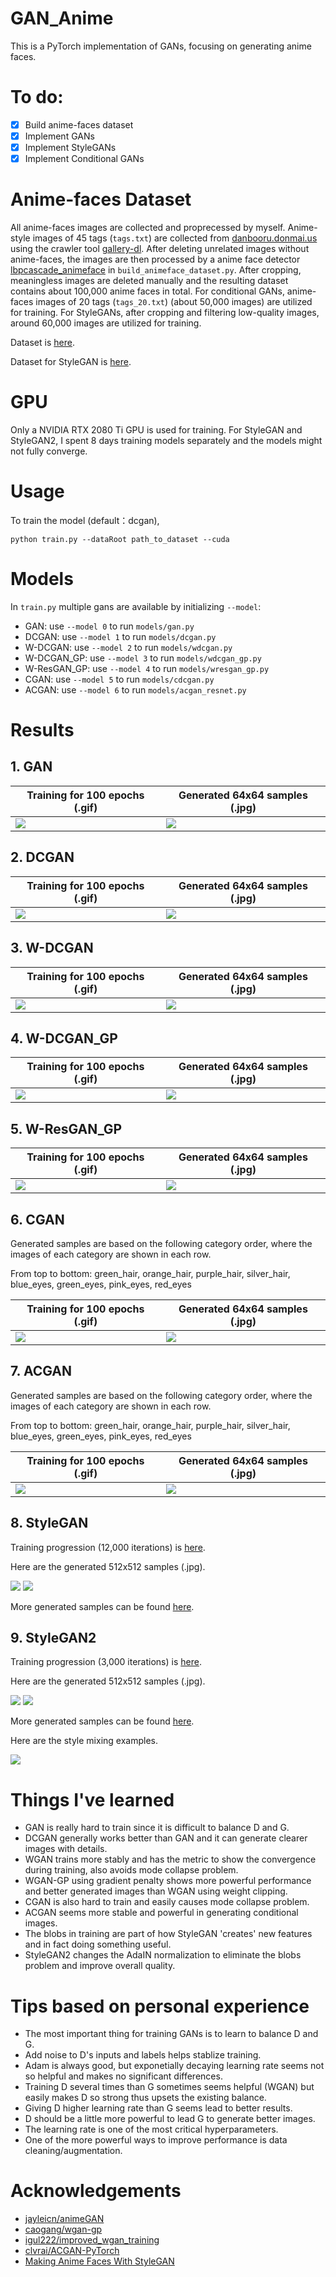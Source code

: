 # GAN_Anime
This is a PyTorch implementation of GANs, focusing on generating anime faces.

# To do:
- [x] Build anime-faces dataset
- [x] Implement GANs
- [x] Implement StyleGANs
- [x] Implement Conditional GANs
 
# Anime-faces Dataset
All anime-faces images are collected and proprecessed by myself. Anime-style images of 45 tags (`tags.txt`) are collected from [danbooru.donmai.us](https://danbooru.donmai.us/) using the crawler tool [gallery-dl](https://github.com/mikf/gallery-dl). After deleting unrelated images without anime-faces, the images are then processed by a anime face detector [lbpcascade_animeface](https://github.com/nagadomi/lbpcascade_animeface) in `build_animeface_dataset.py`. After cropping, meaningless images are deleted manually and the resulting dataset contains about 100,000 anime faces in total. For conditional GANs, anime-faces images of 20 tags (`tags_20.txt`) (about 50,000 images) are utilized for training. For StyleGANs, after cropping and filtering low-quality images, around 60,000 images are utilized for training. 

Dataset is [here](https://drive.google.com/file/d/1aHmdEOHii2qDBFjUmHOhClVYmQCPKEJd/view?usp=sharing).

Dataset for StyleGAN is [here](https://drive.google.com/file/d/1Gu3jlt-NGwzG4DJux7joD-WajTk-ml6x/view?usp=sharing).

# GPU
Only a NVIDIA RTX 2080 Ti GPU is used for training.
For StyleGAN and StyleGAN2, I spent 8 days training models separately and the models might not fully converge.

# Usage
To train the model (default：dcgan),
```
python train.py --dataRoot path_to_dataset --cuda
```

# Models
In `train.py` multiple gans are available by initializing `--model`:
- GAN: use `--model 0` to run `models/gan.py`
- DCGAN: use `--model 1` to run `models/dcgan.py`
- W-DCGAN: use `--model 2` to run `models/wdcgan.py`
- W-DCGAN_GP: use `--model 3` to run `models/wdcgan_gp.py`
- W-ResGAN_GP: use `--model 4` to run `models/wresgan_gp.py`
- CGAN: use `--model 5` to run `models/cdcgan.py`
- ACGAN: use `--model 6` to run `models/acgan_resnet.py`

# Results
## 1. GAN

Training for 100 epochs (.gif) | Generated 64x64 samples (.jpg) 
 -------- |-----------
![](https://github.com/bhy0v587/GAN_Anime/blob/main/resources/gif/gan.gif) | ![](https://github.com/bhy0v587/GAN_Anime/blob/main/resources/image/gan.jpg) 
 
## 2. DCGAN

Training for 100 epochs (.gif) | Generated 64x64 samples (.jpg) 
 -------- |-----------
![](https://github.com/bhy0v587/GAN_Anime/blob/main/resources/gif/dcgan.gif) | ![](https://github.com/bhy0v587/GAN_Anime/blob/main/resources/image/dcgan.jpg) 
 
## 3. W-DCGAN

Training for 100 epochs (.gif) | Generated 64x64 samples (.jpg) 
 -------- |-----------
![](https://github.com/bhy0v587/GAN_Anime/blob/main/resources/gif/wdcgan.gif) | ![](https://github.com/bhy0v587/GAN_Anime/blob/main/resources/image/wdcgan.jpg) 
 
## 4. W-DCGAN_GP

Training for 100 epochs (.gif) | Generated 64x64 samples (.jpg) 
 -------- |-----------
![](https://github.com/bhy0v587/GAN_Anime/blob/main/resources/gif/wdcgan_gp.gif) | ![](https://github.com/bhy0v587/GAN_Anime/blob/main/resources/image/wdcgan_gp.jpg) 
 
## 5. W-ResGAN_GP

Training for 100 epochs (.gif) | Generated 64x64 samples (.jpg) 
 -------- |-----------
![](https://github.com/bhy0v587/GAN_Anime/blob/main/resources/gif/wresgan_gp.gif) | ![](https://github.com/bhy0v587/GAN_Anime/blob/main/resources/image/wresgan_gp.jpg) 
 
## 6. CGAN

Generated samples are based on the following category order, where the images of each category are shown in each row.

From top to bottom: green_hair, orange_hair, purple_hair, silver_hair, blue_eyes, green_eyes, pink_eyes, red_eyes

Training for 100 epochs (.gif) | Generated 64x64 samples (.jpg) 
 -------- |-----------
![](https://github.com/bhy0v587/GAN_Anime/blob/main/resources/gif/cdcgan.gif) | ![](https://github.com/bhy0v587/GAN_Anime/blob/main/resources/image/cdcgan.jpg) 
 
## 7. ACGAN

Generated samples are based on the following category order, where the images of each category are shown in each row.

From top to bottom: green_hair, orange_hair, purple_hair, silver_hair, blue_eyes, green_eyes, pink_eyes, red_eyes

Training for 100 epochs (.gif) | Generated 64x64 samples (.jpg) 
 -------- |-----------
![](https://github.com/bhy0v587/GAN_Anime/blob/main/resources/gif/acgan.gif) | ![](https://github.com/bhy0v587/GAN_Anime/blob/main/resources/image/acgan.jpg) 
 
 ## 8. StyleGAN
 
 Training progression (12,000 iterations) is [here](https://github.com/bhy0v587/GAN_Anime/blob/main/resources/videos/stylegan.mp4).
 
 Here are the generated 512x512 samples (.jpg).
 
 ![](https://github.com/bhy0v587/GAN_Anime/blob/main/resources/image/stylegan_example1.png) 
 ![](https://github.com/bhy0v587/GAN_Anime/blob/main/resources/image/stylegan_example2.png) 
 
 More generated samples can be found [here](https://drive.google.com/drive/folders/16UxB5PsPPOC5XnimtB-_uEMWPRgiSug9?usp=sharing).
 
 ## 9. StyleGAN2
 
 Training progression (3,000 iterations) is [here](https://github.com/bhy0v587/GAN_Anime/blob/main/resources/videos/stylegan2.mp4).
 
 Here are the generated 512x512 samples (.jpg).
 
 ![](https://github.com/bhy0v587/GAN_Anime/blob/main/resources/image/stylegan2_example1.png) 
 ![](https://github.com/bhy0v587/GAN_Anime/blob/main/resources/image/stylegan2_example2.png) 
 
 More generated samples can be found [here](https://drive.google.com/drive/folders/13ov69sYObxX1-u_LQx35nDJL1Jdo1nwc?usp=sharing).
 
 Here are the style mixing examples.
 
 ![](https://github.com/bhy0v587/GAN_Anime/blob/main/resources/image/stylegan2_grid.png) 

# Things I've learned
- GAN is really hard to train since it is difficult to balance D and G.
- DCGAN generally works better than GAN and it can generate clearer images with details.
- WGAN trains more stably and has the metric to show the convergence during training, also avoids mode collapse problem.
- WGAN-GP using gradient penalty shows more powerful performance and better generated images than WGAN using weight clipping.
- CGAN is also hard to train and easily causes mode collapse problem.
- ACGAN seems more stable and powerful in generating conditional images.
- The blobs in training are part of how StyleGAN 'creates' new features and in fact doing something useful.
- StyleGAN2 changes the AdaIN normalization to eliminate the blobs problem and improve overall quality.

# Tips based on personal experience
- The most important thing for training GANs is to learn to balance D and G.
- Add noise to D's inputs and labels helps stablize training.
- Adam is always good, but exponetially decaying learning rate seems not so helpful and makes no significant differences.
- Training D several times than G sometimes seems helpful (WGAN) but easily makes D so strong thus upsets the existing balance.
- Giving D higher learning rate than G seems lead to better results.
- D should be a little more powerful to lead G to generate better images.
- The learning rate is one of the most critical hyperparameters.
- One of the more powerful ways to improve performance is data cleaning/augmentation.

# Acknowledgements
- [jayleicn/animeGAN](https://github.com/jayleicn/animeGAN)
- [caogang/wgan-gp](https://github.com/caogang/wgan-gp)
- [igul222/improved_wgan_training](https://github.com/igul222/improved_wgan_training)
- [clvrai/ACGAN-PyTorch](https://github.com/clvrai/ACGAN-PyTorch)
- [Making Anime Faces With StyleGAN](https://www.gwern.net/Faces#training)
